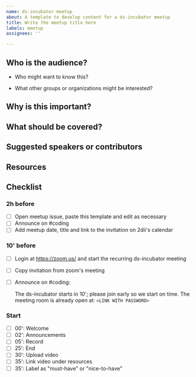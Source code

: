 ```yaml
---
name: ds-incubator meetup
about: A template to develop content for a ds-incubator meetup
title: Write the meetup title here
labels: meetup
assignees: ''

---
```


## Who is the audience?

* Who might want to know this?

* What other groups or organizations might be interested?

## Why is this important?



## What should be covered?



## Suggested speakers or contributors



## Resources


## Checklist

### 2h before

- [ ] Open meetup issue, paste this template and edit as necessary
- [ ] Announce on #coding
- [ ] Add meetup date, title and link to the invitation on 2dii's calendar

### 10' before

- [ ] Login at <https://zoom.us/> and start the recurring ds-incubator meeting
- [ ] Copy invitation from zoom's meeting
- [ ] Announce on #coding:

  The ds-incubator starts in 10'; please join early so we start on time.
  The meeting room is already open at:
  `<LINK WITH PASSWORD>`


### Start

- [ ] 00': Welcome
- [ ] 02': Announcements
- [ ] 05': Record
- [ ] 25': End
- [ ] 30': Upload video
- [ ] 35': Link video under resources
- [ ] 35': Label as "must-have" or "nice-to-have"
